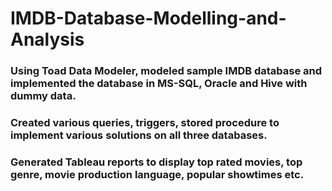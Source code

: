 # IMDB-Database-Modelling-and-Analysis

### Using Toad Data Modeler, modeled sample IMDB database and implemented the database in MS-SQL, Oracle and Hive with dummy data.

### Created various queries, triggers, stored procedure to implement various solutions on all three databases.
### Generated Tableau reports to display top rated movies, top genre, movie production language, popular showtimes etc.
